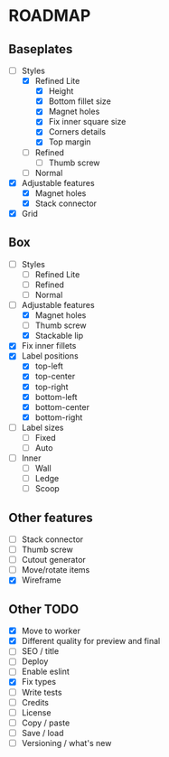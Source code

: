 # ROADMAP

## Baseplates
- [ ] Styles
  - [x] Refined Lite
    - [x] Height 
    - [x] Bottom fillet size
    - [x] Magnet holes
    - [x] Fix inner square size
    - [x] Corners details
    - [x] Top margin
  - [ ] Refined
    - [ ] Thumb screw
  - [ ] Normal
- [x] Adjustable features
  - [x] Magnet holes
  - [x] Stack connector
- [x] Grid

## Box
- [ ] Styles
  - [ ] Refined Lite
  - [ ] Refined
  - [ ] Normal
- [ ] Adjustable features
  - [x] Magnet holes
  - [ ] Thumb screw
  - [x] Stackable lip
- [x] Fix inner fillets
- [x] Label positions
  - [x] top-left
  - [x] top-center
  - [x] top-right
  - [x] bottom-left
  - [x] bottom-center
  - [x] bottom-right
- [ ] Label sizes
  - [ ] Fixed
  - [ ] Auto
- [ ] Inner
  - [ ] Wall
  - [ ] Ledge
  - [ ] Scoop

## Other features
- [ ] Stack connector
- [ ] Thumb screw
- [ ] Cutout generator
- [ ] Move/rotate items
- [x] Wireframe

## Other TODO
- [x] Move to worker
- [x] Different quality for preview and final
- [ ] SEO / title
- [ ] Deploy
- [ ] Enable eslint
- [x] Fix types
- [ ] Write tests
- [ ] Credits
- [ ] License
- [ ] Copy / paste
- [ ] Save / load
- [ ] Versioning / what's new